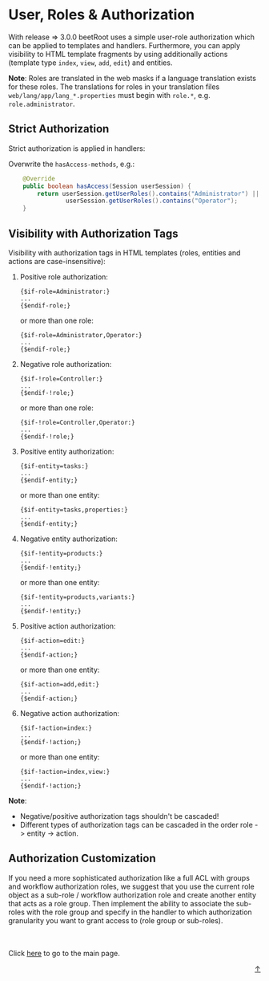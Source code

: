 # User, Roles &amp; Authorization
<div id="top"></div>

With release => 3.0.0 beetRoot uses a simple user-role authorization which can be applied to templates and handlers. Furthermore, you can apply visibility to HTML template fragments
by using additionally actions (template type `index`, `view`, `add`, `edit`) and entities.

**Note**: Roles are translated in the web masks if a language translation exists for these roles. The translations for roles in your translation files `web/lang/app/lang_*.properties` must begin  with `role.*`, e.g. `role.administrator`.


## Strict Authorization

Strict authorization is applied in handlers:

Overwrite the ```hasAccess-methods```, e.g.: 

```Java
	@Override
	public boolean hasAccess(Session userSession) {
		return userSession.getUserRoles().contains("Administrator") ||
				userSession.getUserRoles().contains("Operator");
	}
```

## Visibility with Authorization Tags

Visibility with authorization tags in HTML templates (roles, entities and actions are case-insensitive):

1. Positive role authorization:

	```
	{$if-role=Administrator:}
	...
	{$endif-role;}
	```

	or more than one role:
	
	```
	{$if-role=Administrator,Operator:}
	...
	{$endif-role;}
	```
	
2. Negative role authorization:

	```
	{$if-!role=Controller:}
	...
	{$endif-!role;}
	```

	or more than one role:
	
	```
	{$if-!role=Controller,Operator:}
	...
	{$endif-!role;}
	```

3. Positive entity authorization:

	```
	{$if-entity=tasks:}
	...
	{$endif-entity;}
	```

	or more than one entity:
	
	```
	{$if-entity=tasks,properties:}
	...
	{$endif-entity;}
	```

4. Negative entity authorization:

	```
	{$if-!entity=products:}
	...
	{$endif-!entity;}
	```

	or more than one entity:
	
	```
	{$if-!entity=products,variants:}
	...
	{$endif-!entity;}
	```

5. Positive action authorization:

	```
	{$if-action=edit:}
	...
	{$endif-action;}
	```

	or more than one entity:
	
	```
	{$if-action=add,edit:}
	...
	{$endif-action;}
	```

6. Negative action authorization:

	```
	{$if-!action=index:}
	...
	{$endif-!action;}
	```

	or more than one entity:
	
	```
	{$if-!action=index,view:}
	...
	{$endif-!action;}
	```

**Note**:

- Negative/positive authorization tags shouldn't be cascaded!
- Different types of authorization tags can be cascaded in the order role -> entity -> action. 

## Authorization Customization

If you need a more sophisticated authorization like a full ACL with groups and workflow authorization roles, we suggest that you use the current role object as a sub-role / workflow authorization role and create another entity that acts as a role group. Then implement the ability to associate the sub-roles with the role group and specify in the handler to 
which authorization granularity you want to grant access to (role group or sub-roles).


<br>
<br>
Click <a href="../README.md">here</a> to go to the main page.

<p align="right"><a href="#top">&uarr;</a></p>
